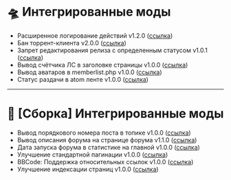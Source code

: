 # 🛸 Интегрированные моды

- Расширенное логирование действий v1.2.0 ([ссылка](https://torrentpier.com/resources/rasshirennoe-logirovanie-dejstvij.311/))
- Бан торрент-клиента v2.0.0 ([ссылка](https://torrentpier.com/resources/ban-torrent-klienta.307/))
- Запрет редактирования релиза с определенным статусом v1.0.1 ([ссылка](https://torrentpier.com/resources/zapret-redaktirovanija-reliza-s-opredelennym-statusom.279/))
- Вывод счётчика ЛС в заголовке страницы v1.0.0 ([ссылка](https://torrentpier.com/threads/vyvod-schjotchika-ls-v-zagolovke-stranicy.42141/))
- Вывод аватаров в memberlist.php v1.0.0 ([ссылка](https://torrentpier.com/threads/vyvod-avatarov-v-memberlist-php-polzovateli.42159/))
- Статус раздачи в atom ленте v1.0.0 ([ссылка](https://github.com/belomaxorka/TorrentPier-Legacy-Mods/blob/main/%5BFULL%5D%20%D0%A1%D1%82%D0%B0%D1%82%D1%83%D1%81%20%D1%80%D0%B0%D0%B7%D0%B4%D0%B0%D1%87%D0%B8%20%D0%B2%20atom%20%D0%BB%D0%B5%D0%BD%D1%82%D0%B5%20by%20kovalensky/%D0%A3%D1%81%D1%82%D0%B0%D0%BD%D0%BE%D0%B2%D0%BA%D0%B0.txt))

***

# 🔩 [Сборка] Интегрированные моды

- Вывод порядкового номера поста в топике v1.0.0 ([ссылка](https://torrentpier.com/threads/vyvod-porjadkovogo-nomera-posta-v-topike.42192/))
- Вывод описания форума на странице форума v1.1.0 ([ссылка](https://torrentpier.com/threads/vyvod-opisanija-foruma-na-stranice-foruma.42142/))
- Дата запуска форума в статистике на главной v1.0.0 ([ссылка](https://torrentpier.com/resources/data-zapuska-foruma-v-statistike-na-glavnoj.276/))
- Улучшение стандартной пагинации v1.0.0 ([ссылка](https://torrentpier.com/resources/uluchshenie-standartnoj-paginacii.300/))
- BBCode: Поддержка относительных ссылок v1.0.0 ([ссылка](https://torrentpier.com/resources/bbcode-podderzhka-otnositelnyx-ssylok.306/))
- Улучшение индексации страниц v1.0.0 ([ссылка](https://torrentpier.com/resources/uluchshenie-indeksacii-stranic.304/))
